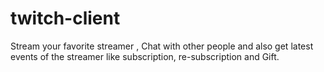 # twitch-client
Stream your favorite streamer , Chat with other people and also get latest events of the streamer like subscription, re-subscription and Gift.
